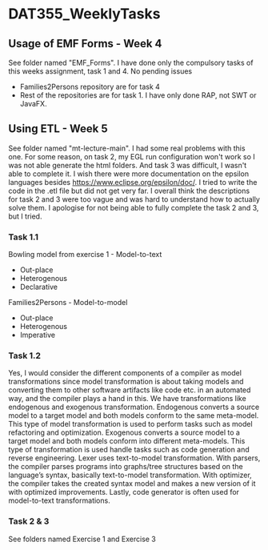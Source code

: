 # DAT355_WeeklyTasks

## Usage of EMF Forms - Week 4

See folder named "EMF_Forms". I have done only the compulsory tasks of this weeks assignment, task 1 and 4. No pending issues

- Families2Persons repository are for task 4
- Rest of the repositories are for task 1. I have only done RAP, not SWT or JavaFX.

## Using ETL - Week 5

See folder named "mt-lecture-main". I had some real problems with this one. For some reason, on task 2, my EGL run configuration won't work so I was not able generate the html folders. And task 3 was difficult, I wasn't able to complete it. I wish there were more documentation on the epsilon languages besides https://www.eclipse.org/epsilon/doc/. I tried to write the code in the .etl file but did not get very far. I overall think the descriptions for task 2 and 3 were too vague and was hard to understand how to actually solve them. I apologise for not being able to fully complete the task 2 and 3, but I tried.

### Task 1.1
Bowling model from exercise 1 - Model-to-text
-	Out-place
-	Heterogenous
-	Declarative

Families2Persons - Model-to-model
-	Out-place
-	Heterogenous
-	Imperative

### Task 1.2

Yes, I would consider the different components of a compiler as model transformations since model transformation is about taking models and converting them to other software artifacts like code etc. in an automated way, and the compiler plays a hand in this. We have transformations like endogenous and exogenous transformation. Endogenous converts a source model to a target model and both models conform to the same meta-model. This type of model transformation is used to perform tasks such as model refactoring and optimization. Exogenous converts a source model to a target model and both models conform into different meta-models. This type of transformation is used handle tasks such as code generation and reverse engineering. Lexer uses text-to-model transformation. With parsers, the compiler parses programs into graphs/tree structures based on the language’s syntax, basically text-to-model transformation. With optimizer, the compiler takes the created syntax model and makes a new version of it with optimized improvements. Lastly, code generator is often used for model-to-text transformations.

### Task 2 & 3

See folders named Exercise 1 and Exercise 3



